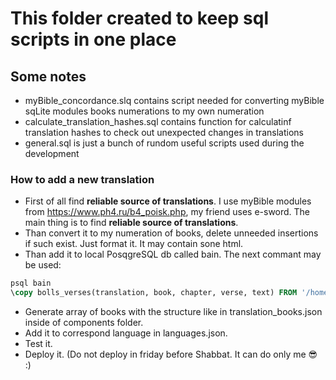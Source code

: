 # This folder created to keep sql scripts in one place
## Some notes
 - myBible_concordance.slq contains script needed for converting myBible sqLite modules books numerations to my own numeration
 - calculate_translation_hashes.sql contains function for calculatinf translation hashes to check out unexpected changes in translations
 - general.sql is just a bunch of rundom useful scripts used during the development
### How to add a new translation
 - First of all find <b>reliable source of translations</b>. I use myBible modules from https://www.ph4.ru/b4_poisk.php, my friend uses e-sword. The main thing is to find <b>reliable source of translations</b>.
 - Than convert it to my numeration of books, delete unneeded insertions if such exist. Just format it. It may contain sone html.
 - Than add it to local PosqgreSQL db called bain. The next commant may be used:
 ```sql
 psql bain
\copy bolls_verses(translation, book, chapter, verse, text) FROM '/home/path_to_Bible/{TRANSLATION}.csv' DELIMITER '|' CSV HEADER;

 ```
 - Generate array of books with the structure like in translation_books.json inside of components folder.
 - Add it to correspond language in languages.json.
 - Test it.
 - Deploy it. (Do not deploy in friday before Shabbat. It can do only me 😎 :)